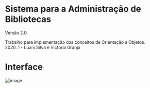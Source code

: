 # Sistema para a Administração de Bibliotecas
Versão 2.0

Trabalho para implementação dos conceitos de Orientação a Objetos.
2020. 1 - Luam Silva e Victoria Granja

# Interface

![image](https://user-images.githubusercontent.com/50959073/102014330-1bdd1700-3d34-11eb-8f4e-78822676324e.png)
